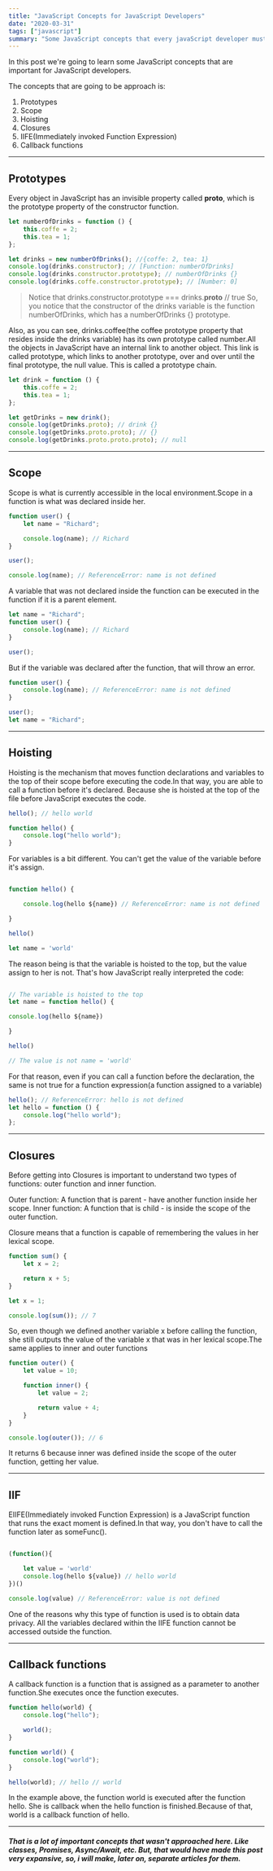 ```yaml
---
title: "JavaScript Concepts for JavaScript Developers"
date: "2020-03-31"
tags: ["javascript"]
summary: "Some JavaScript concepts that every javaScript developer must know"
---
```


In this post we're going to learn some JavaScript concepts that are important for JavaScript developers.

The concepts that are going to be approach is:

1. Prototypes
2. Scope
3. Hoisting
4. Closures
5. IIFE(Immediately invoked Function Expression)
6. Callback functions

---

## Prototypes

Every object in JavaScript has an invisible property called **proto**, which is the prototype property of the constructor function.

```js
let numberOfDrinks = function () {
	this.coffe = 2;
	this.tea = 1;
};

let drinks = new numberOfDrinks(); //{coffe: 2, tea: 1}
console.log(drinks.constructor); // [Function: numberOfDrinks]
console.log(drinks.constructor.prototype); // numberOfDrinks {}
console.log(drinks.coffe.constructor.prototype); // [Number: 0]
```

> Notice that drinks.constructor.prototype === drinks.**proto** // true So, you notice that the constructor of the drinks variable is the function numberOfDrinks, which has a numberOfDrinks {} prototype.

Also, as you can see, drinks.coffee(the coffee prototype property that resides inside the drinks variable) has its own prototype called number.All the objects in JavaScript have an internal link to another object. This link is called prototype, which links to another prototype, over and over until the final prototype, the null value. This is called a prototype chain.

```js
let drink = function () {
	this.coffe = 2;
	this.tea = 1;
};

let getDrinks = new drink();
console.log(getDrinks.proto); // drink {}
console.log(getDrinks.proto.proto); // {}
console.log(getDrinks.proto.proto.proto); // null
```

---

## Scope

Scope is what is currently accessible in the local environment.Scope in a function is what was declared inside her.

```js
function user() {
	let name = "Richard";

	console.log(name); // Richard
}

user();

console.log(name); // ReferenceError: name is not defined
```

A variable that was not declared inside the function can be executed in the function if it is a parent element.

```js
let name = "Richard";
function user() {
	console.log(name); // Richard
}

user();
```

But if the variable was declared after the function, that will throw an error.

```js
function user() {
	console.log(name); // ReferenceError: name is not defined
}

user();
let name = "Richard";
```

---

## Hoisting

Hoisting is the mechanism that moves function declarations and variables to the top of their scope before executing the code.In that way, you are able to call a function before it's declared. Because she is hoisted at the top of the file before JavaScript executes the code.

```js
hello(); // hello world

function hello() {
	console.log("hello world");
}
```

For variables is a bit different. You can't get the value of the variable before it's assign.

```js

function hello() {

	console.log(hello ${name}) // ReferenceError: name is not defined

}

hello()

let name = 'world'

```

The reason being is that the variable is hoisted to the top, but the value assign to her is not. That's how JavaScript really interpreted the code:

```js

// The variable is hoisted to the top
let name = function hello() {

console.log(hello ${name})

}

hello()

// The value is not name = 'world'

```

For that reason, even if you can call a function before the declaration, the same is not true for a function expression(a function assigned to a variable)

```js
hello(); // ReferenceError: hello is not defined
let hello = function () {
	console.log("hello world");
};
```

---

## Closures

Before getting into Closures is important to understand two types of functions: outer function and inner function.

Outer function: A function that is parent - have another function inside her scope.
Inner function: A function that is child - is inside the scope of the outer function.

Closure means that a function is capable of remembering the values in her lexical scope.

```js
function sum() {
	let x = 2;

	return x + 5;
}

let x = 1;

console.log(sum()); // 7
```

So, even though we defined another variable x before calling the function, she still outputs the value of the variable x that was in her lexical scope.The same applies to inner and outer functions

```js
function outer() {
	let value = 10;

	function inner() {
		let value = 2;

		return value + 4;
	}
}

console.log(outer()); // 6
```

It returns 6 because inner was defined inside the scope of the outer function, getting her value.

---

## IIF

EIIFE(Immediately invoked Function Expression) is a JavaScript function that runs the exact moment is defined.In that way, you don't have to call the function later as someFunc().

```js

(function(){

	let value = 'world'
	console.log(hello ${value}) // hello world
})()

console.log(value) // ReferenceError: value is not defined

```

One of the reasons why this type of function is used is to obtain data privacy. All the variables declared within the IIFE function cannot be accessed outside the function.

---

## Callback functions

A callback function is a function that is assigned as a parameter to another function.She executes once the function executes.

```js
function hello(world) {
	console.log("hello");

	world();
}

function world() {
	console.log("world");
}

hello(world); // hello // world
```

In the example above, the function world is executed after the function hello. She is callback when the hello function is finished.Because of that, world is a callback function of hello.

---

##### That is a lot of important concepts that wasn't approached here. Like classes, Promises, Async/Await, etc. But, that would have made this post very expansive, so, i will make, later on, separate articles for them.
